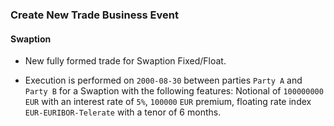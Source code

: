 ### Create New Trade Business Event

####  Swaption
- New fully formed trade for Swaption Fixed/Float.

- Execution is performed on `2000-08-30` between parties
  `Party A` and `Party B` for a
  Swaption with the following features:
  Notional of `100000000` `EUR` with an interest rate of `5%`, `100000` `EUR` premium,
  floating rate index `EUR-EURIBOR-Telerate` with a tenor of 6 months.